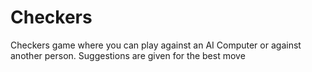 # Checkers
Checkers game where you can play against an AI Computer or against another person. Suggestions are given for the best move

